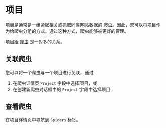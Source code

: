 # 项目

项目是通常是一组紧密相关或抓取同类网站数据的 [爬虫](./spider)。因此，您可以将项目作为给爬虫分组的方式。通过这种方式，爬虫能够被更好的管理。

项目跟 [爬虫](./spider) 是一对多的关系。

## 关联爬虫

您可以将一个爬虫与一个项目进行关联，通过
1. 在爬虫详情页 `Project` 字段中选择项目，或
2. 在创建新爬虫对话框中的 `Project` 字段中选择项目

## 查看爬虫

在项目详情页中导航到 `Spiders` 标签。

